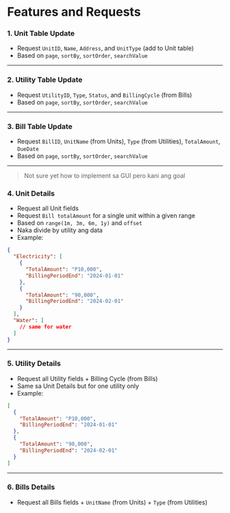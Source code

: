 # Features and Requests

### 1. Unit Table Update
- Request `UnitID`, `Name`, `Address`, and `UnitType` (add to Unit table)  
- Based on `page`, `sortBy`, `sortOrder`, `searchValue`

---

### 2. Utility Table Update
- Request `UtilityID`, `Type`, `Status`, and `BillingCycle` (from Bills)  
- Based on `page`, `sortBy`, `sortOrder`, `searchValue`

---

### 3. Bill Table Update
- Request `BillID`, `UnitName` (from Units), `Type` (from Utilities), `TotalAmount`, `DueDate`  
- Based on `page`, `sortBy`, `sortOrder`, `searchValue`

---
> Not sure yet how to implement sa GUI pero kani ang goal
### 4. Unit Details  

- Request all Unit fields  
- Request `Bill totalAmount` for a single unit within a given range  
- Based on `range(1m, 3m, 6m, 1y)` and `offset`  
- Naka divide by utility ang data  
- Example:

```json
{
  "Electricity": [
    {
      "TotalAmount": "P10,000",
      "BillingPeriodEnd": "2024-01-01"
    },
    {
      "TotalAmount": "90,000",
      "BillingPeriodEnd": "2024-02-01"
    }
  ],
  "Water": [
    // same for water
  ]
}
```

---

### 5. Utility Details
- Request all Utility fields + Billing Cycle (from Bills)  
- Same sa Unit Details but for one utility only  
- Example:

```json
[
  {
    "TotalAmount": "P10,000",
    "BillingPeriodEnd": "2024-01-01"
  },
  {
    "TotalAmount": "90,000",
    "BillingPeriodEnd": "2024-02-01"
  }
]
```

---

### 6. Bills Details
- Request all Bills fields + `UnitName` (from Units) + `Type` (from Utilities)
